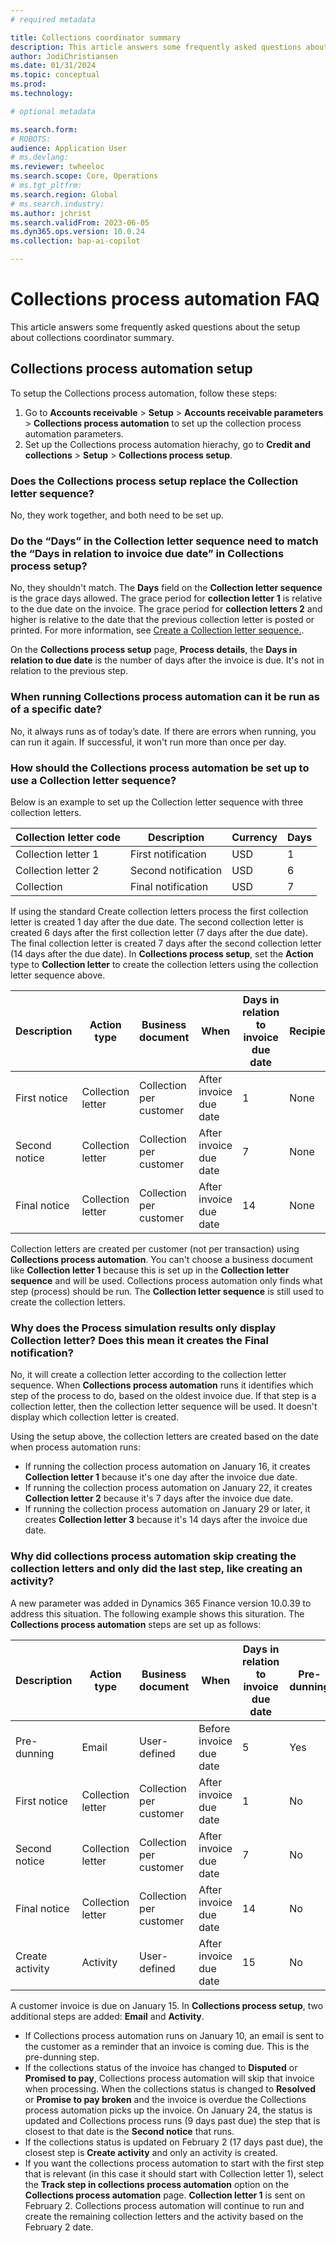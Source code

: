 ```yaml
---
# required metadata

title: Collections coordinator summary
description: This article answers some frequently asked questions about collections coordinator summary.
author: JodiChristiansen
ms.date: 01/31/2024
ms.topic: conceptual
ms.prod: 
ms.technology: 

# optional metadata

ms.search.form: 
# ROBOTS: 
audience: Application User
# ms.devlang: 
ms.reviewer: twheeloc
ms.search.scope: Core, Operations
# ms.tgt_pltfrm: 
ms.search.region: Global
# ms.search.industry: 
ms.author: jchrist
ms.search.validFrom: 2023-06-05
ms.dyn365.ops.version: 10.0.24
ms.collection: bap-ai-copilot   

---
```

# Collections process automation FAQ

This article answers some frequently asked questions about the setup about collections coordinator summary. 

## Collections process automation setup

To setup the Collections process automation, follow these steps:
1. Go to **Accounts receivable** > **Setup** > **Accounts receivable parameters** > **Collections process automation** to set up the collection process automation parameters.
2. Set up the Collections process automation hierachy, go to **Credit and collections** > **Setup** > **Collections process setup**. 

### Does the Collections process setup replace the Collection letter sequence?
No, they work together, and both need to be set up.

### Do the “Days” in the Collection letter sequence need to match the “Days in relation to invoice due date” in Collections process setup?
No, they shouldn't match. The **Days** field on the **Collection letter sequence** is the grace days allowed. The grace period for **collection letter 1** is relative to the due date on the invoice. The grace period for **collection letters 2** and higher is relative to the date that the previous collection letter is posted or printed. For more information, see [Create a Collection letter sequence.](./tasks/create-collection-letter-sequence.md). 

On the **Collections process setup** page, **Process details**, the **Days in relation to due date** is the number of days after the invoice is due. It's not in relation to the previous step. 

### When running Collections process automation can it be run as of a specific date? 
No, it always runs as of today’s date. If there are errors when running, you can run it again. If successful, it won't run more than once per day. 

### How should the Collections process automation be set up to use a Collection letter sequence? 
Below is an example to set up the Collection letter sequence with three collection letters. 

| **Collection letter code**   | **Description**      | **Currency** | **Days** |
|------------------------------|----------------------|--------------|----------|
| Collection letter 1          | First notification   | USD          |    1     |
| Collection letter 2          | Second notification  | USD          |    6     |
| Collection                   | Final notification   | USD          |    7     |

If using the standard Create collection letters process the first collection letter is created 1 day after the due date. The second collection letter is created 6 days after the first collection letter (7 days after the due date). The final collection letter is created 7 days after the second collection letter (14 days after the due date). 
In **Collections process setup**, set the **Action** type to **Collection letter** to create the collection letters using the collection letter sequence above. 

| **Description** | **Action type**   | **Business document**      | **When**               | **Days in relation to invoice due date** | **Recipient** |
|-----------------|-------------------|----------------------------|------------------------|------------------------------------------|---------------|
| First notice    | Collection letter | Collection per customer    | After invoice due date |                    1                     |     None      |    
| Second notice   | Collection letter | Collection per customer    | After invoice due date |                    7                     |     None      |    
| Final notice    | Collection letter | Collection per customer    | After invoice due date |                    14                    |     None      | 

Collection letters are created per customer (not per transaction) using **Collections process automation**.
You can't choose a business document like **Collection letter 1** because this is set up in the **Collection letter sequence** and will be used. Collections process automation only finds what step (process) should be run. The **Collection letter sequence** is still used to create the collection letters. 

### Why does the Process simulation results only display Collection letter? Does this mean it creates the Final notification? 
No, it will create a collection letter according to the collection letter sequence. When **Collections process automation** runs it identifies which step of the process to do, based on the oldest invoice due. If that step is a collection letter, then the collection letter sequence will be used. It doesn't display which collection letter is created. 

Using the setup above, the collection letters are created based on the date when process automation runs:
 - If running the collection process automation on January 16, it creates **Collection letter 1** because it's one day after the invoice due date.
 - If running the collection process automation on January 22, it creates **Collection letter 2** because it's 7 days after the invoice due date.
 - If running the collection process automation on January 29 or later, it creates **Collection letter 3** because it's 14 days after the invoice due date.

### Why did collections process automation skip creating the collection letters and only did the last step, like creating an activity?
A new parameter was added in Dynamics 365 Finance version 10.0.39 to address this situation. The following example shows this situration. 
The **Collections process automation** steps are set up as follows: 

| **Description** | **Action type**   | **Business document**    | **When**                | **Days in relation to invoice due date** | **Pre-dunning** | **Recipient** |
|-----------------|-------------------|--------------------------|-------------------------|------------------------------------------|-----------------|---------------|
| Pre-dunning     | Email             | User-defined             | Before invoice due date |                    5                     |       Yes       |    None       |
| First notice    | Collection letter | Collection per customer  | After invoice due date  |                    1                     |       No        |    None       |    
| Second notice   | Collection letter | Collection per customer  | After invoice due date  |                    7                     |       No        |    None       |    
| Final notice    | Collection letter | Collection per customer  | After invoice due date  |                    14                    |       No        |    None       | 
| Create activity | Activity          | User-defined             | After invoice due date  |                    15                    |       No        |    None       |

A customer invoice is due on January 15. In **Collections process setup**, two additional steps are added: **Email** and **Activity**.
 - If Collections process automation runs on January 10, an email is sent to the customer as a reminder that an invoice is coming due. This is the pre-dunning step.
 - If the collections status of the invoice has changed to **Disputed** or **Promised to pay**, Collections process automation will skip that invoice when processing. When the collections status is changed to **Resolved** or **Promise to pay broken** and the invoice is overdue the Collections process automation picks up the invoice. On January 24, the status is updated and Collections process runs (9 days past due) the step that is closest to that date is the **Second notice** that runs.
 - If the collections status is updated on February 2 (17 days past due), the closest step is **Create activity** and only an activity is created.
 - If you want the collections process automation to start with the first step that is relevant (in this case it should start with Collection letter 1), select the **Track step in collections process automation** option on the **Collections process automation** page. **Collection letter 1** is sent on February 2. Collections process automation will continue to run and create the remaining collection letters and the activity based on the February 2 date.

